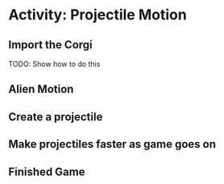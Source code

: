 # Activity: Projectile Motion

## Import the Corgi
TODO: Show how to do this

## Alien Motion

## Create a projectile

## Make projectiles faster as game goes on
## Finished Game
